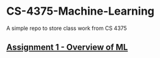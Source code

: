 # CS-4375-Machine-Learning
A simple repo to store class work from CS 4375


## [Assignment 1 - Overview of ML](https://github.com/hampster2018/CS-4375-Machine-Learning/blob/main/Overview_of_ML.pdf)

